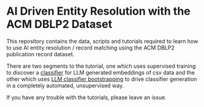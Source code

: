 # AI Driven Entity Resolution with the ACM DBLP2 Dataset

This repository contains the data, scripts and tutorials required to learn how to use AI entity resolution / record matching using the ACM DBLP2 publication record dataset.

There are two segments to the tutorial, one which uses supervised training to discover a [classifier](./RecordMatch.md) for LLM generated embeddings of csv data and the other which uses [LLM classifier bootstrapping](./LLMClassifierBootstrapping.md) to drive classifier generation in a completely automated, unsupervised way.

If you have any trouble with the tutorials, please leave an issue.
